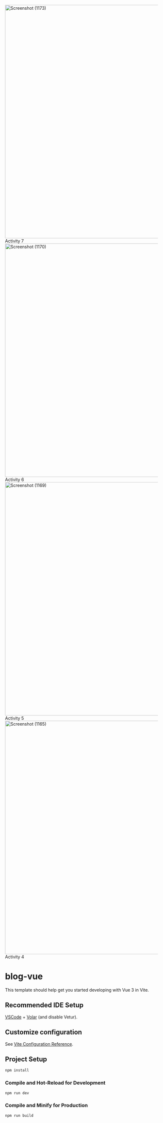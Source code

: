 <img width="1366" height="768" alt="Screenshot (1173)" src="https://github.com/user-attachments/assets/c4d576e7-74fa-446c-9fe9-6aef57fabbc9" /> Activity 7
<img width="1366" height="768" alt="Screenshot (1170)" src="https://github.com/user-attachments/assets/1dc4c91a-15c0-4097-a11c-22639f6ff054" /> Activity 6
<img width="1366" height="768" alt="Screenshot (1169)" src="https://github.com/user-attachments/assets/ad99baa8-96b1-4660-b10c-18b926febc4f" /> Activity 5
<img width="1366" height="768" alt="Screenshot (1165)" src="https://github.com/user-attachments/assets/00f59870-a77d-4b48-8ac4-9d77cba5ebdd" /> Activity 4
# blog-vue

This template should help get you started developing with Vue 3 in Vite.

## Recommended IDE Setup

[VSCode](https://code.visualstudio.com/) + [Volar](https://marketplace.visualstudio.com/items?itemName=Vue.volar) (and disable Vetur).

## Customize configuration

See [Vite Configuration Reference](https://vite.dev/config/).

## Project Setup

```sh
npm install
```

### Compile and Hot-Reload for Development

```sh
npm run dev
```

### Compile and Minify for Production

```sh
npm run build
```
